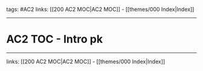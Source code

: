 tags: #AC2
links:  [[200 AC2 MOC|AC2 MOC]] - [[themes/000 Index|Index]]

---
# AC2 TOC - Intro pk



---
links:  [[200 AC2 MOC|AC2 MOC]] - [[themes/000 Index|Index]]
